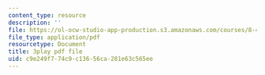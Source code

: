```yaml
---
content_type: resource
description: ''
file: https://ol-ocw-studio-app-production.s3.amazonaws.com/courses/8-421-atomic-and-optical-physics-i-spring-2014/c9e249f774c9c13656ca281e63c565ee_OMdGWyruixk.pdf
file_type: application/pdf
resourcetype: Document
title: 3play pdf file
uid: c9e249f7-74c9-c136-56ca-281e63c565ee
---
```

